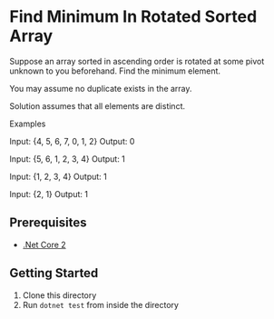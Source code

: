 # Find Minimum In Rotated Sorted Array
Suppose an array sorted in ascending order is rotated at some pivot unknown to you beforehand. Find the minimum element.

You may assume no duplicate exists in the array.

Solution assumes that all elements are distinct.

Examples

Input: {4, 5, 6, 7, 0, 1, 2}
Output: 0

Input: {5, 6, 1, 2, 3, 4}
Output: 1

Input: {1, 2, 3, 4}
Output: 1

Input: {2, 1}
Output: 1

## Prerequisites
- [.Net Core 2](https://www.microsoft.com/net/download/)

## Getting Started 
1. Clone this directory
2. Run `dotnet test` from inside the directory